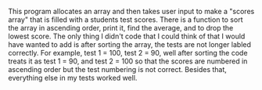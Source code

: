 This program allocates an array and then takes user input to make a "scores array"
that is filled with a students test scores. There is a function to sort the array
in ascending order, print it, find the average, and to drop the lowest score.
The only thing I didn't code that I could think of that I would have wanted to add is 
after sorting the array, the tests are not longer labled correctly.
For example, test 1 = 100, test 2 = 90, well after sorting the code treats it as
test 1 = 90, and test 2 = 100 so that the scores are numbered in ascending order
but the test numbering is not correct. Besides that, everything else in my tests 
worked well. 
